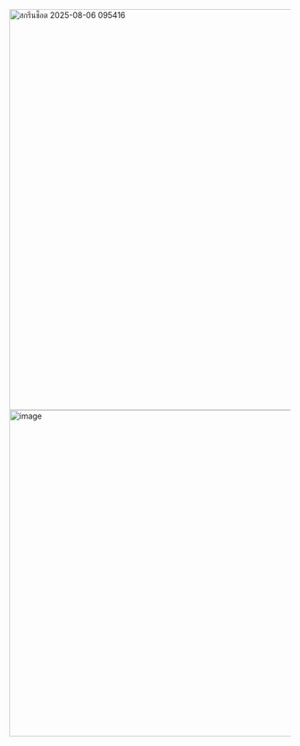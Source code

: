 
<img width="1426" height="717" alt="สกรีนช็อต 2025-08-06 095416" src="https://github.com/user-attachments/assets/130e61f4-5fc6-4d02-81a6-c76b2d06a0c0" />


<img width="576" height="584" alt="image" src="https://github.com/user-attachments/assets/3c81a846-0334-48e3-aa08-a4e5cc83af08" />

